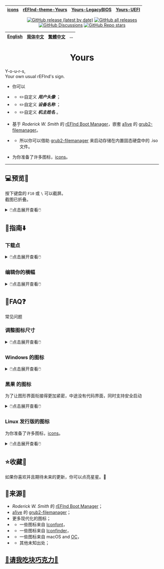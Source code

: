[icons](https://github.com/M-L-P/icons)|[rEFInd-theme-Yours](https://github.com/M-L-P/rEFInd-theme-Yours)|[Yours-LegacyBIOS](https://github.com/M-L-P/Yours-LegacyBIOS)|[Yours-UEFI](https://github.com/M-L-P/Yours-UEFI)
-|-|-|-

<div align="center">

[![GitHub release (latest by date)](https://img.shields.io/github/v/release/M-L-P/rEFInd-theme-Yours)](https://github.com/M-L-P/rEFInd-theme-Yours/releases/latest)
[![GitHub all releases](https://img.shields.io/github/downloads/M-L-P/rEFInd-theme-Yours/total)](https://github.com/M-L-P/rEFInd-theme-Yours/releases)
[![GitHub Discussions](https://img.shields.io/github/discussions/M-L-P/rEFInd-theme-Yours)](https://github.com/M-L-P/rEFInd-theme-Yours/discussions)
[![GitHub Repo stars](https://img.shields.io/github/stars/M-L-P/rEFInd-theme-Yours?style=social)](https://github.com/M-L-P/rEFInd-theme-Yours/stargazers)

</div>

[English](README.md)|[简体中文](README-自述文件.md)|[繁體中文](README-繁體中文.md)|...
--|--|--|--

<h1 align="center">Yours</h1>
Y-o-u-r-s,<br/>
Your own usual rEFInd's sign.

- 你可以
- - ✏️自定义 ***用户头像*** ；
- - ✏️自定义 ***设备名称*** ；
- - ✏️自定义 ***机主姓名*** 。

- 基于 *Roderick W. Smith* 的 [rEFInd Boot Manager](http://www.rodsbooks.com/refind/)，嵌套 [a1ive](https://github.com/a1ive) 的 [grub2-filemanager](https://github.com/a1ive/grub2-filemanager)。
- - 所以你可以借助 [grub2-filemanager](https://github.com/a1ive/grub2-filemanager) 来启动存储在内置固态硬盘中的 .iso 文件。
- 为你准备了许多图标，[icons](https://github.com/M-L-P/icons)。
-----------------------------------------------------------------------------------------------------------------------------------

## 💻️预览👀
按下键盘的 `F10` 或 `\` 可以截屏。<br/>
截图已折叠。
<details>
<summary>🖱️点击展开查看🖱️</summary>
<img src="https://raw.githubusercontent.com/M-L-P/.github/main/screenshots/Yours/B.big.png">
<img src="https://raw.githubusercontent.com/M-L-P/.github/main/screenshots/Yours/B.small.png">
<img src="https://raw.githubusercontent.com/M-L-P/.github/main/screenshots/Yours/M.big.png">
<img src="https://raw.githubusercontent.com/M-L-P/.github/main/screenshots/Yours/M.small.png">
<img src="https://raw.githubusercontent.com/M-L-P/.github/main/screenshots/Yours/1080p.B.big.png">
<img src="https://raw.githubusercontent.com/M-L-P/.github/main/screenshots/Yours/1080p.B.small.png">
<img src="https://raw.githubusercontent.com/M-L-P/.github/main/screenshots/Yours/1080p.M.big.png">
<img src="https://raw.githubusercontent.com/M-L-P/.github/main/screenshots/Yours/1080p.M.small.png">

</details>


## 🧭指南⬇️

### 下载点
<details>
<summary>🖱️点击展开查看🖱️</summary>

#### 若是 UEFI Firmware
如果你的设备满足条件，
- 支持 64位的 UEFI；
- GPU/vBIOS 支持 UEFI；

你应该使用 [Yours-UEFI](https://github.com/M-L-P/Yours-UEFI)。

#### 若是 Legacy BIOS
除非你的设备满足以下情况中的一种，
- 不支持 64位的 UEFI，
- - 支持 32位的 UEFI；
- - 仅支持 Legacy BIOS ，不支持 UEFI；
- GPU/vBIOS 不支持 UEFI；(如下图)

![image](https://user-images.githubusercontent.com/69227436/213923710-120c5a02-30ea-4005-b2fe-c8e9adc7b6d7.png)

你应该使用 [Yours-LegacyBIOS](https://github.com/M-L-P/Yours-LegacyBIOS)。

#### 若是 Hyper-V
从 [Releases](https://github.com/M-L-P/Yours/releases)下载 .vhdx。
</details>

### 编辑你的横幅

<details>
<summary>🖱️点击展开查看🖱️</summary>

- 1K 屏幕，用 Microsoft PowerPoint 2021+ 打开 `EFI\Yours\Settings\display\1K\BannerEditor.pptx` ；
- 2K 屏幕，用 Microsoft PowerPoint 2021+ 打开 `EFI\Yours\Settings\display\2K\BannerEditor.pptx` ；
- 编辑并且自定义你的 头像、设备名称 和 姓名或昵称；
- 另存为 PNG；
- 编辑 `EFI\Yours\Settings\display\display.conf` 用以设置显示新生成的横幅；

<img src="https://raw.githubusercontent.com/M-L-P/.github/main/screenshots/Yours/Chinese_Simplified/sample.PNG"><br/>
<img src="https://raw.githubusercontent.com/M-L-P/.github/main/screenshots/Yours/Chinese_Simplified/template.PNG">
</details>

## 📝FAQ❓️
常见问题

### 调整图标尺寸
<details>
<summary>🖱️点击展开查看🖱️</summary>

- 编辑 `EFI\Yours\Settings\display\display.conf`

图标尺寸|令牌|屏幕分辨率|例子
--|--|--|--
原始尺寸|`small_icon_size 48` `big_icon_size 128`|分辨率 < `1024x768`|`800x600` 等
二级尺寸|`small_icon_size 96` `big_icon_size 256`|`1024x768` ≤ 分辨率 < `1920x1080`|`1024x768`、`1366x768`、`1440x900` 等
三级尺寸|`small_icon_size 144` `big_icon_size 384`|分辨率 ≥ `1920x1080`|`1080P`、`2K`、`4K` 等

</details>

### Windows 的图标
<details>
<summary>🖱️点击展开查看🖱️</summary>

无论你使用哪个版本，<br/>
你应该设置它的图标<br/>
从 `EFI\Yours\Settings\icon\Windows` 中复制到 `EFI\Yours\Settings\icon\showing`，<br/>
并且重命名为 `os_win8.png`.<br/>
因为 rEFInd 把 `os_win8.png` 当作 `Windows Boot Manager` 的默认图标。<br/>
</details>

### 黑果 的图标
为了让图形界面衔接得更加紧密，中途没有代码界面，同时支持安全启动<br/>
<details>
<summary>🖱️点击展开查看🖱️</summary>

文件名|所在目录|文件原理|文件功能
-|-|-|-
`GRUB_PreLoader_CLOVER.efi`|`EFI\Yours\efi\Hackintosh`|链接到 `EFI\CLOVER\CLOVERX64.efi`|预启动 CloverBootloader
`GRUB_PreLoader_CLOVER.png`|`EFI\Yours\efi\Hackintosh`|同名显示图标|用于显示 Clover 的启动图标
`GRUB_PreLoader_OC.efi`|`EFI\Yours\efi\Hackintosh`|链接到 `EFI\OC\OpenCore.efi`|预启动 OpenCore
`GRUB_PreLoader_OC.png`|`EFI\Yours\efi\Hackintosh`|同名显示图标|用于显示 OC 的启动图标

#### 若是 OpenCore
- 你应该编辑 `config.plist` 设置 `LauncherOption=System` ；

#### 若不用黑果
- 你可以选定 Clover 或 OC 的启动图标，按下【Delete】，隐藏对应的入口。
</details>

### Linux 发行版的图标
为你准备了许多图标，[icons](https://github.com/M-L-P/icons/tree/main/PNGs/Linux)。

<details>
<summary>🖱️点击展开查看🖱️</summary>

- 从 [这里](https://github.com/M-L-P/icons/tree/main/PNGs/Linux) 寻找并下载你需要的图标；
- 重命名 PNG 文件，
- - `os_${NAME}.png` 是 `ESP: \EFI\${NAME}\grubx64.efi` 的图标；
- 复制到 `ESP: \EFI\Yours\Settings\icon\showing`；
</details>

## ⭐收藏🌟
如果你喜欢并且期待未来的更新，你可以点亮星星。💫

## 🎉来源🎊
- *Roderick W. Smith* 的 [rEFInd Boot Manager](http://www.rodsbooks.com/refind/)；
- [a1ive](https://github.com/a1ive) 的 [grub2-filemanager](https://github.com/a1ive/grub2-filemanager)；
- 更多现代化的图标；
- - 一些图标来自 [Iconfont](https://www.iconfont.cn/)，
- - 一些图标来自 [Iconfinder](https://www.iconfinder.com/)，
- - 一些图标来自 macOS and [OC](https://github.com/acidanthera/OpenCorePkg)，
- - 其他未知出处；

## [🧁请我吃块巧克力🍫](https://github.com/M-L-P/.github/blob/main/profile/chocolate/README.md)